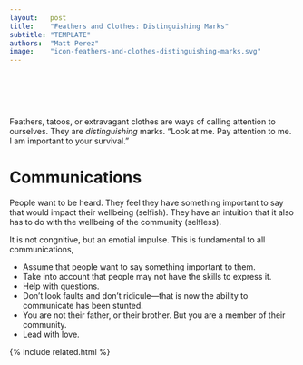 ```yaml
---
layout:   post
title:    "Feathers and Clothes: Distinguishing Marks"
subtitle: "TEMPLATE"
authors:  "Matt Perez"
image:    "icon-feathers-and-clothes-distinguishing-marks.svg"
---
```


<div style="display:none;">
 <p>Feathers, tatoos, or extravagant clothes are ways of calling attention to ourselves. They are <em>distinguishing</em> marks. &ldquo;Look at me. Pay attention to me. I am important to your survival.&rdquo;</p>
</div>

<h1>&nbsp;</h1>
 <p>Feathers, tatoos, or extravagant clothes are ways of calling attention to ourselves. They are <em>distinguishing</em> marks. &ldquo;Look at me. Pay attention to me. I am important to your survival.&rdquo;</p>

<h1>Communications</h1>
 <p>People want to be heard. They feel they have something important to say that would impact their wellbeing (selfish). They have an intuition that it also has to do with the wellbeing of the community (selfless).</p>
 <p>It is not congnitive, but an emotial impulse. This is fundamental to all communications,</p>
  <ul>
   <li>Assume that people want to say something important to them.</li>
   <li>Take into account that people may not have the skills to express it.</li>
   <li>Help with questions.</li>
   <li>Don&rsquo;t look faults and don&rsquo;t ridicule&mdash;that is now the ability to communicate has been stunted.</li>
   <li>You are not their father, or their brother. But you are a member of their community.</li>
   <li>Lead with love.</li>
  </ul>

{% include related.html %}
